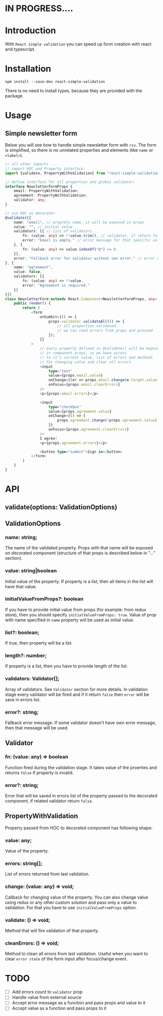 # IN PROGRESS....

# Introduction

With `React simple validation` you can speed up form creation with react
and typescript.

# Installation

`npm install --save-dev react-simple-validation`

There is no need to install types, because they are provided with the package.

# Usage

## Simple newsletter form

Below you will see how to handle simple newsletter form with `rsv`. The form
is simplified, so there is no unrelated properties and elements (like `name` or
`<label>`).

```typescript
// all other imports ...
// import HOC and Property interface:
import {validate, PropertyWithValidation} from "react-simple-validation";

// define interface for all properties and global validator:
interface NewsletterFormProps {
    email: PropertyWithValidation;
    agreement: PropertyWithValidation;
    validator: any;
}

// use HOC as decorator
@validate([{
    name: "email", // proprety name, it will be exposed in props
    value: "", // initial value
    validators: [{ // list of validators...
        fn: (value: any) => !!value.trim(), // validator, if return false - field is invalid
        error: "Email is empty." // error message for that specific validator
    }, {
        fn: (value: any) => value.indexOf("@") >= 0
    }],
    error: "Fallback error for validator without own error." // error message used if validator hasn't own error message defined
}, {
    name: "agreement",
    value: false,
    validators: [{
        fn: (value: any) => !!value,
        error: "Agreement is required."
    }]
}])
class NewsletterForm extends React.Component<NewsletterFormProps, any> {
    public render() {
        return (
            <form 
                onSumbit={() => {
                    props.validator.validateAll(() => {
                        // all properties validated
                        // we can read errors from props and proceed
                    });
                }}
            >
                // every property defined in @validate() will be exposed
                // in component props, so we have access
                // to it's current value, list of errors and methods
                // for changing value and clear all errors
                <input
                    type="text"
                    value={props.email.value}
                    onChange={(e) => props.email.change(e.target.value)}
                    onFocus={props.email.clearErrors}
                />
                <p>{props.email.errors}</p>

                <input
                    type="checkbox"
                    value={props.agreement.value}
                    onChange={() => {
                        props.agreement.change(!props.agreement.value)
                    }}
                    onFocus={props.agreement.clearErrors}
                />
                I agree!
                <p>{props.agreement.errors}</p>

                <button type="sumbit">Sign in</button>
            </form>
        )
    }
}
```

# API

## validate(options: ValidationOptions)

## ValidationOptions

### name: string;
The name of the validated property. Props with that name will be exposed on decorated component (structure of that props is described below in "..." section).

### value: string|boolean
Initial value of the property. If property is a list, then all items in the list will have that value.

### initialValueFromProps?: boolean
If you have to provide initial value from props (for example: from redux store), then you should specify `initialValueFromProps: true`. Value of prop with name specified in `name` property will be used as initial value.

### list?: boolean;
If true, then property will be a list.

### length?: number;
If property is a list, then you have to provide length of the list.

### validators: Validator[];
Array of validators. See `Validator` section for more details. In validation stage
every validator will be fired and if it return `false` then `error` will be save in errors list.

### error?: string;
Fallback error message. If some validator doesn't have own error message, then that message will be used.

## Validator

### fn: (value: any) => boolean
Function fired during the validation stage. It takes value of the proerties and returns `false` if property is invalid.

### error?: string;
Error that will be saved in errors list of the property passed to the decorated component, if related validator return `false`.

## PropertyWithValidation
Property passed from HOC to decorated component has following shape:

### value: any;
Value of the property.

### errors: string[];
List of errors returned from last validation.

### change: (value: any) => void;
Callback for changing value of the property. You can also change value using redux or any other custom solution and pass only a value to validation. For that you have to use `initialValueFromProps` option.

### validate: () => void;
Method that will fire validation of that property.

### cleanErrors: () => void;
Method to clean all errors from last validation. Useful when you want to clear `error state` of the form input after focus/change event.

# TODO

- [ ] Add errors count to `validator` prop
- [ ] Handle value from external source
- [ ] Accept error message as a function and pass props and value to it
- [ ] Accept value as a function and pass props to it